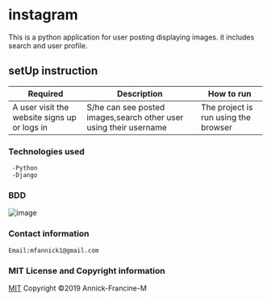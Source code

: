 # instagram
  This is a python application for user posting displaying images.
  it includes search and user profile.

  ## setUp instruction

   | Required                                  | Description                                                       | How to run                            |
|-------------------------------------------|-------------------------------------------------------------------|---------------------------------------|
| A user visit the website signs up or logs in       | S/he can see posted images,search other user using their username                                 | The project is run using the browser |
                 

   ### Technologies used

     -Python
     -Django 
   ### BDD
   <img src='.media/images/yes.png' alt='image'>


   ### Contact information
    
    Email:mfannick1@gmail.com

   ### MIT License and Copyright information
   
  [MIT](https://choosealicense.com/licenses/mit/)
  Copyright &copy;2019 Annick-Francine-M